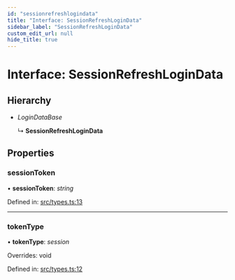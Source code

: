 ```yaml
---
id: "sessionrefreshlogindata"
title: "Interface: SessionRefreshLoginData"
sidebar_label: "SessionRefreshLoginData"
custom_edit_url: null
hide_title: true
---
```


# Interface: SessionRefreshLoginData

## Hierarchy

* *LoginDataBase*

  ↳ **SessionRefreshLoginData**

## Properties

### sessionToken

• **sessionToken**: *string*

Defined in: [src/types.ts:13](https://github.com/actually-colab/editor/blob/9917bd3/client/src/types.ts#L13)

___

### tokenType

• **tokenType**: *session*

Overrides: void

Defined in: [src/types.ts:12](https://github.com/actually-colab/editor/blob/9917bd3/client/src/types.ts#L12)
